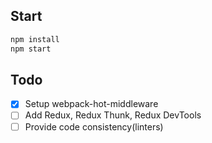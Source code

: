 ## Start

```bash
npm install
npm start
```

## Todo
- [x] Setup webpack-hot-middleware
- [ ] Add Redux, Redux Thunk, Redux DevTools
- [ ] Provide code consistency(linters)
